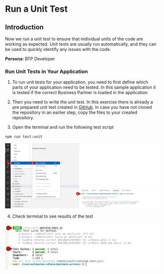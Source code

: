 # Run a Unit Test

## Introduction

Now we run a unit test to ensure that individual units of the code are working as expected. Unit tests are usually run automatically, and they can be used to quickly identify any issues with the code.

**Persona:** BTP Developer

### Run Unit Tests in Your Application

1. To run unit tests for your application, you need to first define which parts of your application need to be tested. In this sample application it is tested if the correct Business Partner is loaded in the application

2. Then you need to write the unit test. In this exercise there is already a pre prepared unit test created in [GitHub](https://github.com/SAP-samples/cloud-extension-s4hana-business-process/blob/main/tests/unit/service.test.js). In case you have not cloned the repository in an earlier step, copy the files to your created repository.

3. Open the terminal and run the following test script


```
npm run test:unit

```

![Unit Tests](./images/unit-test-1.png)


4. Check terminal to see results of the test

![Unit Tests](./images/unit-test-2.png)
